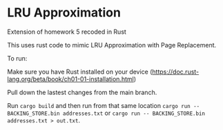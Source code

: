 # LRU Approximation
Extension of homework 5 recoded in Rust

This uses rust code to mimic LRU Approximation with Page Replacement.

To run:

Make sure you have Rust installed on your device (https://doc.rust-lang.org/beta/book/ch01-01-installation.html)

Pull down the lastest changes from the main branch.

Run ```cargo build``` and then run from that same location ```cargo run -- BACKING_STORE.bin addresses.txt```
or ```cargo run -- BACKING_STORE.bin addresses.txt > out.txt```.
